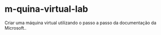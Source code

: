 # m-quina-virtual-lab
Criar uma máquina virtual utilizando o passo a passo da documentação da Microsoft..
